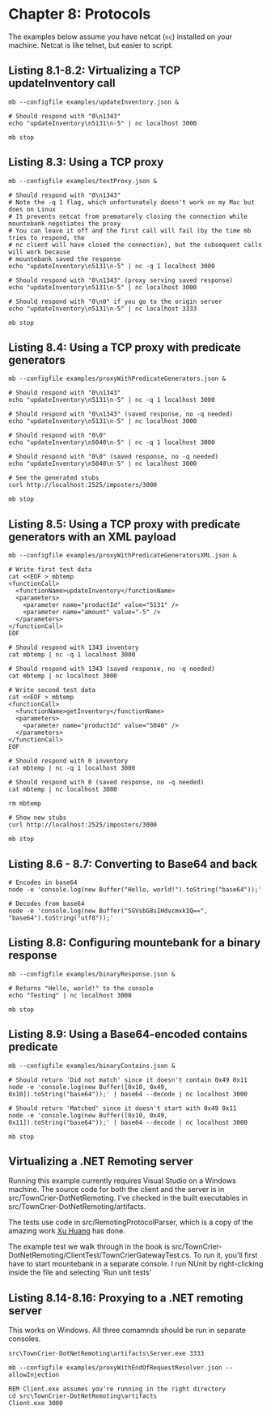 # Chapter 8: Protocols

The examples below assume you have netcat (`nc`) installed on your machine.
Netcat is like telnet, but easier to script.

## Listing 8.1-8.2: Virtualizing a TCP updateInventory call

````
mb --configfile examples/updateInventory.json &

# Should respond with "0\n1343"
echo "updateInventory\n5131\n-5" | nc localhost 3000

mb stop
````

## Listing 8.3: Using a TCP proxy

````
mb --configfile examples/textProxy.json &

# Should respond with "0\n1343"
# Note the -q 1 flag, which unfortunately doesn't work on my Mac but does on Linux
# It prevents netcat from prematurely closing the connection while mountebank negotiates the proxy
# You can leave it off and the first call will fail (by the time mb tries to respond, the
# nc client will have closed the connection), but the subsequent calls will work because
# mountebank saved the response
echo "updateInventory\n5131\n-5" | nc -q 1 localhost 3000

# Should respond with "0\n1343" (proxy serving saved response)
echo "updateInventory\n5131\n-5" | nc localhost 3000

# Should respond with "0\n0" if you go to the origin server
echo "updateInventory\n5131\n-5" | nc localhost 3333

mb stop
````

## Listing 8.4: Using a TCP proxy with predicate generators

````
mb --configfile examples/proxyWithPredicateGenerators.json &

# Should respond with "0\n1343"
echo "updateInventory\n5131\n-5" | nc -q 1 localhost 3000

# Should respond with "0\n1343" (saved response, no -q needed)
echo "updateInventory\n5131\n-5" | nc localhost 3000

# Should respond with "0\0"
echo "updateInventory\n5040\n-5" | nc -q 1 localhost 3000

# Should respond with "0\0" (saved response, no -q needed)
echo "updateInventory\n5040\n-5" | nc localhost 3000

# See the generated stubs
curl http://localhost:2525/imposters/3000

mb stop
````

## Listing 8.5: Using a TCP proxy with predicate generators with an XML payload

````
mb --configfile examples/proxyWithPredicateGeneratorsXML.json &

# Write first test data
cat <<EOF > mbtemp
<functionCall>
  <functionName>updateInventory</functionName>
  <parameters>
    <parameter name="productId" value="5131" />
    <parameter name="amount" value="-5" />
  </parameters>
</functionCall>
EOF

# Should respond with 1343 inventory
cat mbtemp | nc -q 1 localhost 3000

# Should respond with 1343 (saved response, no -q needed)
cat mbtemp | nc localhost 3000

# Write second test data
cat <<EOF > mbtemp
<functionCall>
  <functionName>getInventory</functionName>
  <parameters>
    <parameter name="productId" value="5040" />
  </parameters>
</functionCall>
EOF

# Should respond with 0 inventory
cat mbtemp | nc -q 1 localhost 3000

# Should respond with 0 (saved response, no -q needed)
cat mbtemp | nc localhost 3000

rm mbtemp

# Show new stubs
curl http://localhost:2525/imposters/3000

mb stop
````

## Listing 8.6 - 8.7: Converting to Base64 and back

````
# Encodes in base64
node -e 'console.log(new Buffer("Hello, world!").toString("base64"));'

# Decodes from base64
node -e 'console.log(new Buffer("SGVsbG8sIHdvcmxkIQ==", "base64").toString("utf8"));'
````

## Listing 8.8: Configuring mountebank for a binary response

````
mb --configfile examples/binaryResponse.json &

# Returns "Hello, world!" to the console
echo "Testing" | nc localhost 3000

mb stop
````

## Listing 8.9: Using a Base64-encoded contains predicate

````
mb --configfile examples/binaryContains.json &

# Should return 'Did not match' since it doesn't contain 0x49 0x11
node -e 'console.log(new Buffer([0x10, 0x49, 0x10]).toString("base64"));' | base64 --decode | nc localhost 3000

# Should return 'Matched' since it doesn't start with 0x49 0x11
node -e 'console.log(new Buffer([0x10, 0x49, 0x11]).toString("base64"));' | base64 --decode | nc localhost 3000

mb stop
````

## Virtualizing a .NET Remoting server

Running this example currently requires Visual Studio on a Windows machine. The source code for both the client
and the server is in src/TownCrier-DotNetRemoting. I've checked in the built
executables in src/TownCrier-DotNetRemoting/artifacts.

The tests use code in src/RemotingProtocolParser, which is a copy of the amazing work
[Xu Huang](https://github.com/wsky/RemotingProtocolParser) has done.

The example test we walk through in the book is src/TownCrier-DotNetRemoting/ClientTest/TownCrierGatewayTest.cs.
To run it, you'll first have to start mountebank in a separate console. I run NUnit by right-clicking inside the
file and selecting 'Run unit tests'


## Listing 8.14-8.16: Proxying to a .NET remoting server

This works on Windows. All three comamnds should be run in separate consoles.

````
src\TownCrier-DotNetRemoting\artifacts\Server.exe 3333
````

````
mb --configfile examples/proxyWithEndOfRequestResolver.json --allowInjection
````

````
REM Client.exe assumes you're running in the right directory
cd src\TownCrier-DotNetRemoting\artifacts
Client.exe 3000
````
